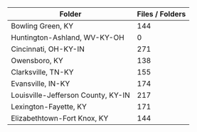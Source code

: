 | Folder                             |   Files / Folders |
|------------------------------------|-------------------|
| Bowling Green, KY                  |               144 |
| Huntington-Ashland, WV-KY-OH       |                 0 |
| Cincinnati, OH-KY-IN               |               271 |
| Owensboro, KY                      |               138 |
| Clarksville, TN-KY                 |               155 |
| Evansville, IN-KY                  |               174 |
| Louisville-Jefferson County, KY-IN |               217 |
| Lexington-Fayette, KY              |               171 |
| Elizabethtown-Fort Knox, KY        |               144 |